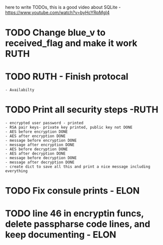 here to write TODOs,
this is a good video about SQLite - https://www.youtube.com/watch?v=byHcYRpMgI4

# TODO Change blue_v to received_flag and make it work RUTH
# TODO RUTH - Finish protocal 
    - Availabilty
# TODO Print all security steps -RUTH
    - encrypted user password - printed
    - RSA pair keys- private key printed, public key not DONE
    - AES before encryption DONE
    - AES after encryption DONE
    - message before encryption DONE
    - message after encryption DONE
    - AES before decryption DONE
    - AES after decryption DONE
    - message before decryption DONE
    - message after decryption DONE
    - create dict to save all this and print a nice message including everything
# TODO Fix consule prints - ELON
# TODO line 46 in encryptin funcs, delete passpharse code lines, and keep documenting - ELON



